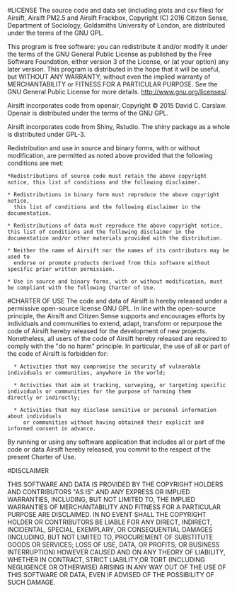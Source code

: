 #LICENSE
The source code and data set (including plots and csv files) for Airsift, Airsift PM2.5 and Airsift Frackbox, Copyright (C) 2016  Citizen Sense, Department of Sociology, Goldsmiths University of London, are distributed under the terms of the GNU GPL.   

This program is free software: you can redistribute it and/or modify it under the terms of the GNU General Public License as published by the Free Software Foundation, either version 3 of the License, or (at your option) any later version. 
This program is distributed in the hope that it will be useful, but WITHOUT ANY WARRANTY; without even the implied warranty of MERCHANTABILITY or FITNESS FOR A PARTICULAR PURPOSE. See the GNU General Public License for more details. <http://www.gnu.org/licenses/>. 

Airsift incorporates code from openair, Copyright © 2015 David C. Carslaw. Openair is distributed under the terms of the GNU GPL.

Airsift incorporates code from Shiny, Rstudio. The shiny package as a whole is distributed under GPL-3.


Redistribution and use in source and binary forms, with or without modification, are permitted as noted above provided that the following conditions are met:

    *Redistributions of source code must retain the above copyright notice, this list of conditions and the following disclaimer.

    * Redistributions in binary form must reproduce the above copyright notice,
      this list of conditions and the following disclaimer in the documentation.

    * Redistributions of data must reproduce the above copyright notice, this list of conditions and the following disclaimer in the     documentation and/or other materials provided with the distribution.

    * Neither the name of Airsift nor the names of its contributors may be used to 
      endorse or promote products derived from this software without specific prior written permission.

    * Use in source and binary forms, with or without modification, must be compliant with the following Charter of Use.

#CHARTER OF USE
The code and data of Airsift is hereby released under a permissive open-source license GNU GPL. In line with the open-source principle, the Airsift and Citizen Sense supports and encourages efforts by individuals and communities to extend, adapt, transform or repurpose the code of Airsift hereby released for the development of new projects. Nonetheless, all users of the code of Airsift hereby released are required to comply with the "do no harm" principle. In particular, the use of all or part of the code of Airsift is forbidden for:

      * Activities that may compromise the security of vulnerable individuals or communities, anywhere in the world;

      * Activities that aim at tracking, surveying, or targeting specific individuals or communities for the purpose of harming them      directly or indirectly;

      * Activities that may disclose sensitive or personal information about individuals
         or communities without having obtained their explicit and informed consent in advance.

By running or using any software application that includes all or part of the code or data Airsift hereby released, you commit to the respect of the present Charter of Use.

#DISCLAIMER

THIS SOFTWARE AND DATA IS PROVIDED BY THE COPYRIGHT HOLDERS AND CONTRIBUTORS "AS IS" AND ANY EXPRESS OR IMPLIED WARRANTIES, INCLUDING, BUT NOT LIMITED TO, THE IMPLIED WARRANTIES OF MERCHANTABILITY AND FITNESS FOR A PARTICULAR PURPOSE ARE DISCLAIMED. IN NO EVENT SHALL THE COPYRIGHT HOLDER OR CONTRIBUTORS BE LIABLE FOR ANY DIRECT, INDIRECT, INCIDENTAL, SPECIAL, EXEMPLARY, OR CONSEQUENTIAL DAMAGES (INCLUDING, BUT NOT LIMITED TO, PROCUREMENT OF SUBSTITUTE GOODS OR SERVICES; LOSS OF USE, DATA, OR PROFITS; OR BUSINESS INTERRUPTION) HOWEVER CAUSED AND ON ANY THEORY OF LIABILITY, WHETHER IN CONTRACT, STRICT LIABILITY,OR TORT (INCLUDING NEGLIGENCE OR OTHERWISE) ARISING IN ANY WAY OUT OF THE USE OF THIS SOFTWARE OR DATA, EVEN IF ADVISED OF THE POSSIBILITY OF SUCH DAMAGE.




